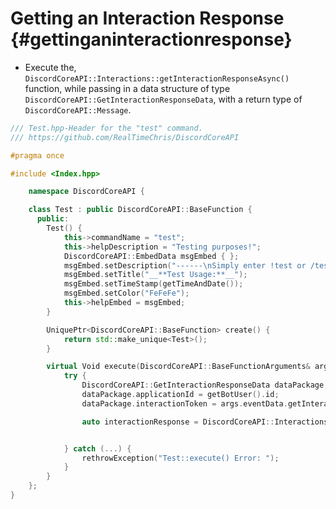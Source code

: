 Getting an Interaction Response {#gettinganinteractionresponse}
============
- Execute the, `DiscordCoreAPI::Interactions::getInteractionResponseAsync()` function, while passing in a data structure of type `DiscordCoreAPI::GetInteractionResponseData`, with a return type of `DiscordCoreAPI::Message`.

```cpp
/// Test.hpp-Header for the "test" command.
/// https://github.com/RealTimeChris/DiscordCoreAPI

#pragma once

#include <Index.hpp>

	namespace DiscordCoreAPI {

	class Test : public DiscordCoreAPI::BaseFunction {
	  public:
		Test() {
			this->commandName = "test";
			this->helpDescription = "Testing purposes!";
			DiscordCoreAPI::EmbedData msgEmbed { };
			msgEmbed.setDescription("------\nSimply enter !test or /test!\n------");
			msgEmbed.setTitle("__**Test Usage:**__");
			msgEmbed.setTimeStamp(getTimeAndDate());
			msgEmbed.setColor("FeFeFe");
			this->helpEmbed = msgEmbed;
		}

		UniquePtr<DiscordCoreAPI::BaseFunction> create() {
			return std::make_unique<Test>();
		}

		virtual Void execute(DiscordCoreAPI::BaseFunctionArguments& args) {
			try {
				DiscordCoreAPI::GetInteractionResponseData dataPackage;
				dataPackage.applicationId = getBotUser().id;
				dataPackage.interactionToken = args.eventData.getInteractionToken();

				auto interactionResponse = DiscordCoreAPI::Interactions::getInteractionResponseAsync(dataPackage).get();


			} catch (...) {
				rethrowException("Test::execute() Error: ");
			}
		}
	};
}
```
